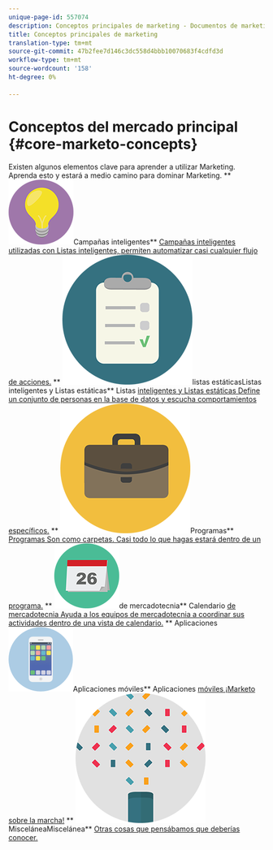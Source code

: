 ```yaml
---
unique-page-id: 557074
description: Conceptos principales de marketing - Documentos de marketing - Documentación del producto
title: Conceptos principales de marketing
translation-type: tm+mt
source-git-commit: 47b2fee7d146c3dc558d4bbb10070683f4cdfd3d
workflow-type: tm+mt
source-wordcount: '158'
ht-degree: 0%

---
```



# Conceptos del mercado principal {#core-marketo-concepts}

Existen algunos elementos clave para aprender a utilizar Marketing. Aprenda esto y estará a medio camino para dominar Marketing.
** ![Campañas inteligentes](assets/seo-01.png)Campañas inteligentes** [Campañas inteligentes utilizadas con Listas inteligentes, permiten automatizar casi cualquier flujo de acciones.](https://docs.marketo.com/display/DOCS/Smart+Campaigns)     **  ![Listas inteligentes y ](assets/office-35.png)listas estáticasListas inteligentes y Listas estáticas** Listas  [inteligentes y Listas estáticas Define un conjunto de personas en la base de datos y escucha comportamientos específicos.](https://docs.marketo.com/display/DOCS/Smart+Lists+and+Static+Lists)     **  ![](assets/office-02.png)Programas**  [Programas Son como carpetas. Casi todo lo que hagas estará dentro de un programa.](https://docs.marketo.com/display/DOCS/Programs)     **  ![Calendario ](assets/office-10.png)de mercadotecnia** Calendario  [de mercadotecnia Ayuda a los equipos de mercadotecnia a coordinar sus actividades dentro de una vista de calendario.](https://docs.marketo.com/display/DOCS/Marketing+Calendar)     ** Aplicaciones  ![móviles ](assets/mobile-apps.png)Aplicaciones móviles** Aplicaciones  [móviles ¡Marketo sobre la marcha!](core-marketo-concepts/mobile-apps.md)     **  ![](assets/party-11.png)MisceláneaMiscelánea**  [Otras cosas que pensábamos que deberías conocer.](https://docs.marketo.com/display/DOCS/Miscellaneous)
